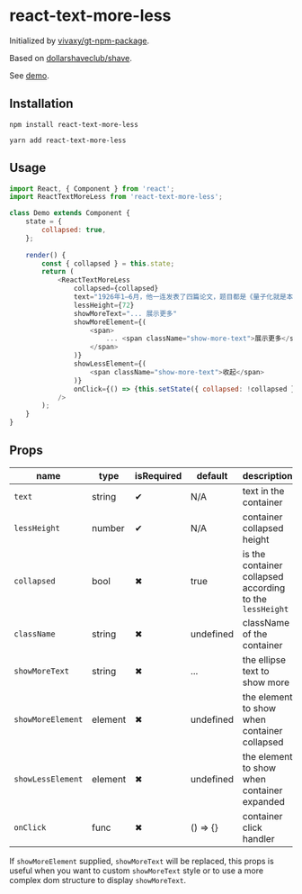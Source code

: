 # react-text-more-less

Initialized by [vivaxy/gt-npm-package](https://github.com/vivaxy/gt-npm-package).

Based on [dollarshaveclub/shave](https://github.com/dollarshaveclub/shave).

See [demo](https://vivaxy.github.io/react-text-more-less/demo/dist/html/demo.html).

## Installation

`npm install react-text-more-less`

`yarn add react-text-more-less`

## Usage

```js
import React, { Component } from 'react';
import ReactTextMoreLess from 'react-text-more-less';

class Demo extends Component {
    state = {
        collapsed: true,
    };
    
    render() {
        const { collapsed } = this.state;
        return (
            <ReactTextMoreLess
                collapsed={collapsed}
                text="1926年1—6月，他一连发表了四篇论文，题目都是《量子化就是本征值问题》，系统地阐明了波动力学理论。在此以前，德国物理学家W.K.海森堡、M.玻恩和E.P.约旦于1925年7—9月通过另一途径建立了矩阵力学。1926年3月，薛定谔发现波动力学和矩阵力学在数学上是等价的，是量子力学的两种形式，可以通过数学变换,从一个理论转到另一个理论。薛定谔起初试图把波函数解释为三维空间中的振动，把振幅解释为电荷密度，把粒子解释为波包。但他无法解决“波包扩散”的困难。最后物理学界普遍接受了玻恩提出的波函数的几率解释。"
                lessHeight={72}
                showMoreText="... 展示更多"
                showMoreElement={(
                    <span>
                        ... <span className="show-more-text">展示更多</span>
                    </span>
                )}
                showLessElement={(
                    <span className="show-more-text">收起</span>
                )}
                onClick={() => {this.setState({ collapsed: !collapsed })}}
            />
        );
    }
}
```

## Props

| name              | type      | isRequired    | default       | description                                               |
| ---               | ---       | ---           | ---           | ---                                                       |
| `text`            | string    | ✔             | N/A           | text in the container                                     |
| `lessHeight`      | number    | ✔             | N/A           | container collapsed height                                |
| `collapsed`       | bool      | ✖             | true          | is the container collapsed according to the `lessHeight`  |
| `className`       | string    | ✖             | undefined     | className of the container                                |
| `showMoreText`    | string    | ✖             | ...           | the ellipse text to show more                             |
| `showMoreElement` | element   | ✖             | undefined     | the element to show when container collapsed              |
| `showLessElement` | element   | ✖             | undefined     | the element to show when container expanded               |
| `onClick`         | func      | ✖             | () => {}      | container click handler                                   |

If `showMoreElement` supplied, `showMoreText` will be replaced, this props is useful when you want to custom `showMoreText` style or to use a more complex dom structure to display `showMoreText`.
